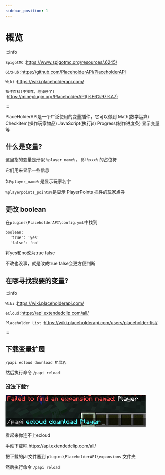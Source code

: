 ```yaml
---
sidebar_position: 1
---
```


# 概览

:::info

`SpigotMC` :https://www.spigotmc.org/resources/.6245/

`GitHub` :https://github.com/PlaceholderAPI/PlaceholderAPI

`Wiki` :https://wiki.placeholderapi.com/

`插件百科(不推荐，老掉牙了)` :https://mineplugin.org/PlaceholderAPI(%E6%97%A7)

:::

PlaceHolderAPI是一个广泛使用的变量插件，它可以做到 Math(数学运算) Checkitem(操作玩家物品) JavaScript(执行js) Progress(制作进度条) 显示变量 等

## 什么是变量?

这里指的变量是形似 `%player_name%`， 即 `%xxx%` 的占位符

它们用来显示一些信息

如`%player_name%` 是显示玩家名字

`%playerpoints_points%`是显示 PlayerPoints 插件的玩家点券

## 更改 boolean

在`plugins\PlaceholderAPI\config.yml`中找到

```
boolean:
  'true': 'yes'
  'false': 'no'
```

将yes和no改为true false

不改也没事，就是改成true false会更方便判断

## 在哪寻找我要的变量?

:::info

`Wiki` :https://wiki.placeholderapi.com/

`eCloud` :https://api.extendedclip.com/all/

`Placeholder List` :https://wiki.placeholderapi.com/users/placeholder-list/

:::

## 下载变量扩展

```
/papi ecloud download 扩展名
```

然后执行命令 `/papi reload`

### 没法下载?

![](_images/概览/变量下载失败.png)

看起来你连不上ecloud

手动下载吧 https://api.extendedclip.com/all/

把下载的jar文件塞到 `plugins\PlaceholderAPI\expansions` 文件夹

然后执行命令 `/papi reload`
